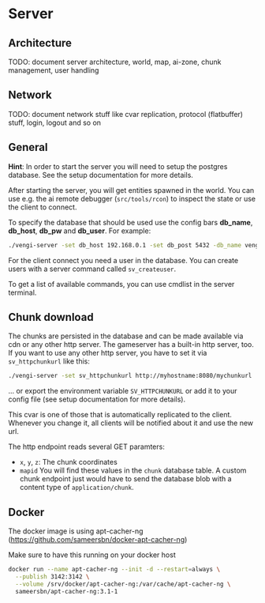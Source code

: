 # Server

## Architecture

TODO: document server architecture, world, map, ai-zone, chunk management, user handling

## Network

TODO: document network stuff like cvar replication, protocol (flatbuffer) stuff, login, logout
and so on

## General

**Hint**: In order to start the server you will need to setup the postgres database. See
the setup documentation for more details.

After starting the server, you will get entities spawned in the world. You can use e.g. the
ai remote debugger (`src/tools/rcon`) to inspect the state or use the client to connect.

To specify the database that should be used use the config bars **db_name**, **db_host**, **db_pw** and **db_user**.
For example:

```bash
./vengi-server -set db_host 192.168.0.1 -set db_post 5432 -db_name vengi -db_pw engine
```

For the client connect you need a user in the database. You can create users with a server
command called `sv_createuser`.

To get a list of available commands, you can use cmdlist in the server terminal.

## Chunk download

The chunks are persisted in the database and can be made available via cdn or any other http
server. The gameserver has a built-in http server, too. If you want to use any other http server,
you have to set it via `sv_httpchunkurl` like this:

```bash
./vengi-server -set sv_httpchunkurl http://myhostname:8080/mychunkurl
```

... or export the environment variable `SV_HTTPCHUNKURL` or add it to your config file (see
setup documentation for more details).

This cvar is one of those that is automatically replicated to the client. Whenever you change it,
all clients will be notified about it and use the new url.

The http endpoint reads several GET paramters:

* `x`, `y`, `z`: The chunk coordinates
* `mapid`
You will find these values in the `chunk` database table. A custom chunk endpoint just would have to
send the database blob with a content type of `application/chunk`.

## Docker

The docker image is using apt-cacher-ng (<https://github.com/sameersbn/docker-apt-cacher-ng>)

Make sure to have this running on your docker host

```bash
docker run --name apt-cacher-ng --init -d --restart=always \
  --publish 3142:3142 \
  --volume /srv/docker/apt-cacher-ng:/var/cache/apt-cacher-ng \
  sameersbn/apt-cacher-ng:3.1-1
```
